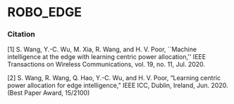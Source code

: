 # ROBO_EDGE

### Citation

[1] S. Wang, Y.-C. Wu, M. Xia, R. Wang, and H. V. Poor, ``Machine intelligence at the edge with learning centric power allocation,'' IEEE Transactions on Wireless Communications, vol. 19, no. 11, Jul. 2020. 

[2] S. Wang, R. Wang, Q. Hao, Y.-C. Wu, and H. V. Poor, “Learning centric power allocation for edge intelligence,” IEEE ICC, Dublin, Ireland, Jun. 2020. (Best Paper Award, 15/2100)
